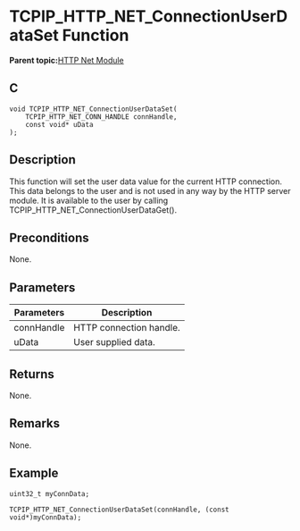 # TCPIP\_HTTP\_NET\_ConnectionUserDataSet Function

**Parent topic:**[HTTP Net Module](GUID-4EFEB885-ECF8-44B5-8F23-1D05952E1845.md)

## C

```
void TCPIP_HTTP_NET_ConnectionUserDataSet(
    TCPIP_HTTP_NET_CONN_HANDLE connHandle, 
    const void* uData
);
```

## Description

This function will set the user data value for the current HTTP connection. This data belongs to the user and is not used in any way by the HTTP server module. It is available to the user by calling TCPIP\_HTTP\_NET\_ConnectionUserDataGet\(\).

## Preconditions

None.

## Parameters

|Parameters|Description|
|----------|-----------|
|connHandle|HTTP connection handle.|
|uData|User supplied data.|

## Returns

None.

## Remarks

None.

## Example

```
uint32_t myConnData;

TCPIP_HTTP_NET_ConnectionUserDataSet(connHandle, (const void*)myConnData);
```

